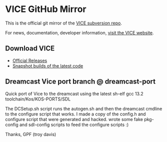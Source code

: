 # VICE GitHub Mirror
This is the official git mirror of the [VICE subversion repo](https://sourceforge.net/p/vice-emu/code/HEAD/tree/).

For news, documentation, developer information, [visit the VICE website](https://vice-emu.sourceforge.io/).

## Download VICE
* [Official Releases](https://vice-emu.sourceforge.io/#download)
* [Snapshot builds of the latest code](https://github.com/VICE-Team/svn-mirror/releases)


## Dreamcast Vice port branch @ dreamcast-port

Quick port of Vice to the dreamcast using the latest sh-elf gcc 13.2 toolchain/Kos/KOS-PORTS/SDL

The DCSetup.sh script runs the autogen.sh and then the dreamcast cmdline to the configure script that works.
I made a copy of the config.h and configure script that were generated and hacked. wrote some fake pkg-config and sdl-config scripts to feed the configure scripts :)

Thanks,
GPF (troy davis)

